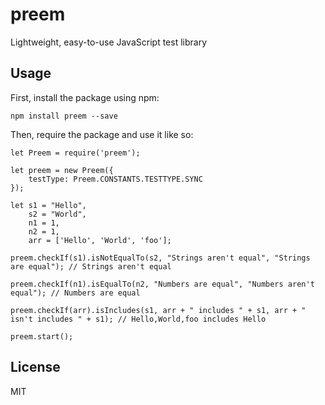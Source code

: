 # preem

Lightweight, easy-to-use JavaScript test library

## Usage

First, install the package using npm:

    npm install preem --save

Then, require the package and use it like so:

    let Preem = require('preem');

    let preem = new Preem({
        testType: Preem.CONSTANTS.TESTTYPE.SYNC
    });

    let s1 = "Hello",
        s2 = "World",
        n1 = 1,
        n2 = 1,
        arr = ['Hello', 'World', 'foo'];

    preem.checkIf(s1).isNotEqualTo(s2, "Strings aren't equal", "Strings are equal"); // Strings aren't equal

    preem.checkIf(n1).isEqualTo(n2, "Numbers are equal", "Numbers aren't equal"); // Numbers are equal

    preem.checkIf(arr).isIncludes(s1, arr + " includes " + s1, arr + " isn't includes " + s1); // Hello,World,foo includes Hello 

    preem.start();

## License

MIT

